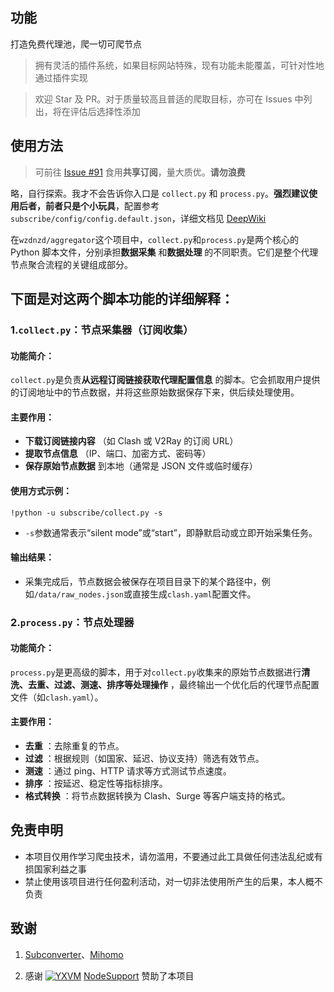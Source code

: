 <!--
 * @Author: wzdnzd
 * @Date: 2022-03-06 14:51:29
 * @Description: 
 * Copyright (c) 2022 by wzdnzd, All Rights Reserved.
-->

## 功能
打造免费代理池，爬一切可爬节点
> 拥有灵活的插件系统，如果目标网站特殊，现有功能未能覆盖，可针对性地通过插件实现

> 欢迎 Star 及 PR。对于质量较高且普适的爬取目标，亦可在 Issues 中列出，将在评估后选择性添加

## 使用方法
> 可前往 [Issue #91](https://github.com/wzdnzd/aggregator/issues/91) 食用**共享订阅**，量大质优。**请勿浪费**
 
略，自行探索。我才不会告诉你入口是 `collect.py` 和 `process.py`。**强烈建议使用后者，前者只是个小玩具**，配置参考 `subscribe/config/config.default.json`，详细文档见 [DeepWiki](https://deepwiki.com/wzdnzd/aggregator)



在`wzdnzd/aggregator`这个项目中，`collect.py`和`process.py`是两个核心的 Python 脚本文件，分别承担**数据采集** 和**数据处理** 的不同职责。它们是整个代理节点聚合流程的关键组成部分。


## 下面是对这两个脚本功能的详细解释：


### 1.`collect.py`：节点采集器（订阅收集）

#### 功能简介：

`collect.py`是负责**从远程订阅链接获取代理配置信息** 的脚本。它会抓取用户提供的订阅地址中的节点数据，并将这些原始数据保存下来，供后续处理使用。

#### 主要作用：

*   **下载订阅链接内容** （如 Clash 或 V2Ray 的订阅 URL）
*   **提取节点信息** （IP、端口、加密方式、密码等）
*   **保存原始节点数据** 到本地（通常是 JSON 文件或临时缓存）

#### 使用方式示例：

    !python -u subscribe/collect.py -s

*   `-s`参数通常表示“silent mode”或“start”，即静默启动或立即开始采集任务。

#### 输出结果：

*   采集完成后，节点数据会被保存在项目目录下的某个路径中，例如`/data/raw_nodes.json`或直接生成`clash.yaml`配置文件。


### 2.`process.py`：节点处理器

#### 功能简介：

`process.py`是更高级的脚本，用于对`collect.py`收集来的原始节点数据进行**清洗、去重、过滤、测速、排序等处理操作** ，最终输出一个优化后的代理节点配置文件（如`clash.yaml`）。

#### 主要作用：

*   **去重** ：去除重复的节点。
*   **过滤** ：根据规则（如国家、延迟、协议支持）筛选有效节点。
*   **测速** ：通过 ping、HTTP 请求等方式测试节点速度。
*   **排序** ：按延迟、稳定性等指标排序。
*   **格式转换** ：将节点数据转换为 Clash、Surge 等客户端支持的格式。

## 免责申明
+ 本项目仅用作学习爬虫技术，请勿滥用，不要通过此工具做任何违法乱纪或有损国家利益之事
+ 禁止使用该项目进行任何盈利活动，对一切非法使用所产生的后果，本人概不负责

## 致谢
1. <u>[Subconverter](https://github.com/asdlokj1qpi233/subconverter)</u>、<u>[Mihomo](https://github.com/MetaCubeX/mihomo)</u>

2. 感谢 [![YXVM](https://support.nodeget.com/page/promotion?id=250)](https://yxvm.com)
[NodeSupport](https://github.com/NodeSeekDev/NodeSupport) 赞助了本项目
